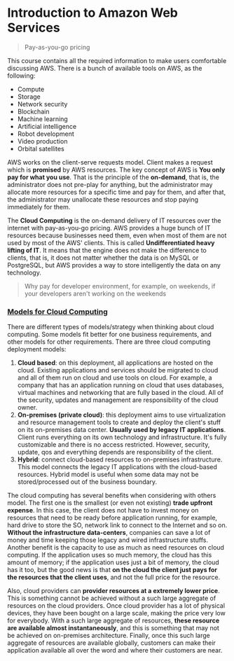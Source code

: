 # Introduction to Amazon Web Services

> Pay-as-you-go pricing

This course contains all the required information to make users comfortable discussing AWS. There is a bunch of available tools on AWS, as the following:

- Compute
- Storage
- Network security
- Blockchain
- Machine learning
- Artificial intelligence
- Robot development
- Video production
- Orbital satellites

AWS works on the client-serve requests model. Client makes a request which is **promised** by AWS resources. The key concept of AWS is **You only pay for what you use**. That is the principle of the **on-demand**, that is, the administrator does not pre-play for anything, but the administrator may allocate more resources for a specific time and pay for them, and after that, the administrator may unallocate these resources and stop paying immediately for them.

The **Cloud Computing** is the on-demand delivery of IT resources over the internet with pay-as-you-go pricing. AWS provides a huge bunch of IT resources because businesses need them, even when most of them are not used by most of the AWS' clients. This is called **Undifferentiated heavy lifting of IT**. It means that the engine does not make the difference to clients, that is, it does not matter whether the data is on MySQL or PostgreSQL, but AWS provides a way to store intelligently the data on any technology. 

>  Why pay for developer environment, for example, on weekends, if your developers aren't working on the weekends

### [Models for Cloud Computing](https://www.hostingseekers.com/blog/cloud-computing-vs-on-premises/)

There are different types of models/strategy when thinking about cloud computing. Some models fit better for one business requirements, and other models for other requirements. There are three cloud computing deployment models:

1. **Cloud based**: on this deployment, all applications are hosted on the cloud. Existing applications and services should be migrated to cloud and all of them run on cloud and use tools on cloud. For example, a company that has an application running on cloud that uses databases, virtual machines and networking that are fully based in the cloud. All of the security, updates and management are responsibility of the cloud owner.
2. **On-premises (private cloud)**: this deployment aims to use virtualization and resource management tools to create and deploy the client's stuff on its on-premises data center. **Usually used by legacy IT applications**. Client runs everything on its own technology and infrastructure. It's fully customizable and there is no access restricted. However, security, update, qos and everything depends are responsibility of the client.
3. **Hybrid**: connect cloud-based resources to on-premises infrastructure. This model connects the legacy IT applications with the cloud-based resources. Hybrid model is useful when some data may not be stored/processed out of the business boundary.

The cloud computing has several benefits when considering with others model. The first one is the smallest (or even not existing) **trade upfront expense**. In this case, the client does not have to invest money on resources that need to be ready before application running, for example, hard drive to store the SO, network link to connect to the Internet and so on. **Without the infrastructure data-centers**, companies can save a lot of money and time keeping those legacy and wired infrastructure stuffs. Another benefit is the capacity to use as much as need resources on cloud computing. If the application uses so much memory, the cloud has this amount of memory; if the application uses just a bit of memory, the cloud has it too, but the good news is that **on the cloud the client just pays for the resources that the client uses**, and not the full price for the resource.

Also, cloud providers can **provider resources at a extremely lower price**. This is something cannot be achieved without a such large aggregate of resources on the cloud providers. Once cloud provider has a lot of physical devices, they have been bought on a large scale, making the price very low for everybody. With a such large aggregate of resources, **these resource are available almost instantaneously**, and this is something that may not be achieved on on-premises architecture. Finally, once this such large aggregate of resources are available globally, customers can make their application available all over the word and where their customers are near.

